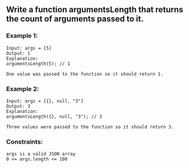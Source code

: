 ## Write a function argumentsLength that returns the count of arguments passed to it.

### Example 1:
    Input: args = [5]
    Output: 1
    Explanation:
    argumentsLength(5); // 1

    One value was passed to the function so it should return 1.



### Example 2:
    Input: args = [{}, null, "3"]
    Output: 3
    Explanation: 
    argumentsLength({}, null, "3"); // 3

    Three values were passed to the function so it should return 3.



### Constraints:
    args is a valid JSON array
    0 <= args.length <= 100